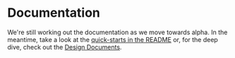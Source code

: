 # Documentation

We're still working out the documentation as we move towards alpha.
In the meantime, take a look at the [quick-starts in the README](../README.md)
or, for the deep dive, check out the [Design Documents](design.md).
